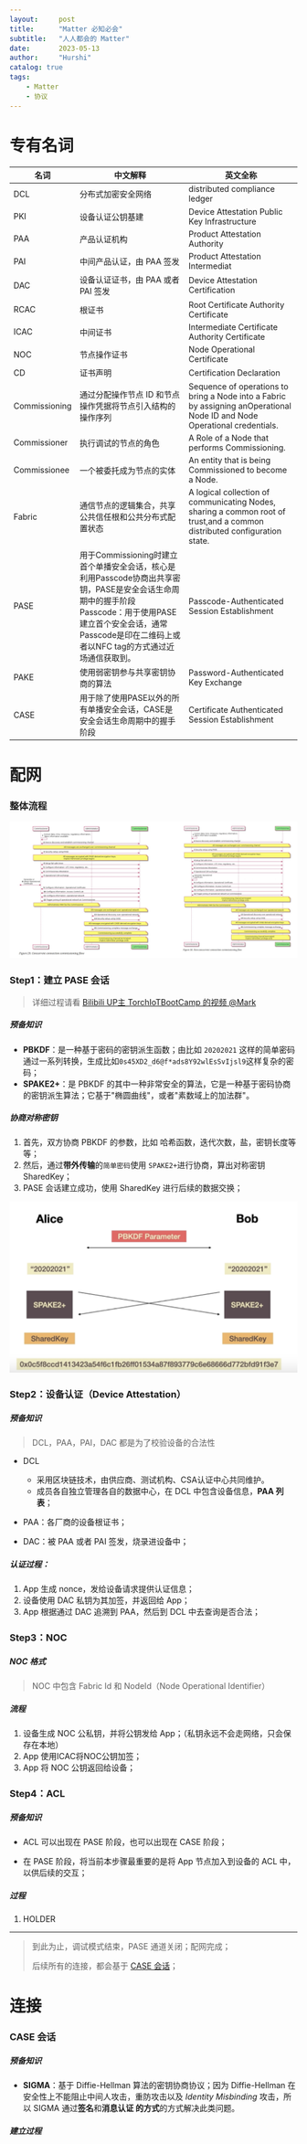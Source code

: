 ```yaml
---
layout:     post
title:      "Matter 必知必会"
subtitle:   "人人都会的 Matter"
date:       2023-05-13
author:     "Hurshi"
catalog: true
tags:
    - Matter
    - 协议
---
```


# 专有名词

| 名词          | 中文解释  | 英文全称 |
| ---- | ---- | ---- |
| DCL | 分布式加密安全网络 | distributed compliance ledger |
| PKI| 设备认证公钥基建  | Device Attestation Public Key Infrastructure |
| PAA| 产品认证机构 | Product Attestation Authority  |
| PAI| 中间产品认证，由 PAA 签发 | Product Attestation Intermediat|
| DAC| 设备认证证书，由 PAA 或者 PAI 签发 | Device Attestation Certification|
| RCAC| 根证书| Root Certificate Authority Certificate|
| ICAC| 中间证书| Intermediate Certificate Authority Certificate|
| NOC| 节点操作证书| Node Operational Certificate    |
| CD| 证书声明 | Certification Declaration |
| Commissioning | 通过分配操作节点 ID 和节点操作凭据将节点引入结构的操作序列 | Sequence of operations to bring a Node into a Fabric by assigning anOperational Node ID and Node Operational credentials. |
| Commissioner  | 执行调试的节点的角色| A Role of a Node that performs Commissioning.|
| Commissionee  | 一个被委托成为节点的实体| An entity that is being Commissioned to become a Node.|
| Fabric| 通信节点的逻辑集合，共享公共信任根和公共分布式配置状态     | A logical collection of communicating Nodes, sharing a common root of trust,and a common distributed configuration state. |
| PASE | 用于Commissioning时建立首个单播安全会话，核心是利用Passcode协商出共享密钥，PASE是安全会话生命周期中的握手阶段<br />Passcode：用于使用PASE建立首个安全会话，通常Passcode是印在二维码上或者以NFC tag的方式通过近场通信获取到。 | Passcode-Authenticated Session Establishment |
| PAKE | 使用弱密钥参与共享密钥协商的算法 | Password-Authenticated Key Exchange |
| CASE | 用于除了使用PASE以外的所有单播安全会话，CASE是安全会话生命周期中的握手阶段 | Certificate Authenticated Session Establishment |

# 配网

### 整体流程

![](/img/posts/matter/commissioning.jpg)

### Step1：建立 PASE 会话

> 详细过程请看 [Bilibili UP主 TorchIoTBootCamp 的视频 @Mark](https://www.bilibili.com/video/BV1QT4y1r7X9)

##### 预备知识

* **PBKDF**：是一种基于密码的密钥派生函数；由比如 `20202021` 这样的简单密码通过一系列转换，生成比如`0s45XD2_d6@f*ads8Y92wlEsSvIjsl9`这样复杂的密码；
* **SPAKE2+**：是 PBKDF 的其中一种非常安全的算法，它是一种基于密码协商的密钥派生算法；它基于"椭圆曲线"，或者"素数域上的加法群"。

##### 协商对称密钥

1. 首先，双方协商 PBKDF 的参数，比如 哈希函数，迭代次数，盐，密钥长度等等；
2. 然后，通过**带外传输**的`简单密码`使用 `SPAKE2+`进行协商，算出对称密钥 SharedKey；
3. PASE 会话建立成功，使用 SharedKey 进行后续的数据交换；

![](/img/posts/matter/PASE.png)

### Step2：设备认证（Device Attestation）

##### 预备知识

> DCL，PAA，PAI，DAC 都是为了校验设备的合法性

* DCL
  * 采用区块链技术，由供应商、测试机构、CSA认证中心共同维护。
  * 成员各自独立管理各自的数据中心，在 DCL 中包含设备信息，**PAA 列表**；
  
* PAA：各厂商的设备根证书；
* DAC：被 PAA 或者 PAI 签发，烧录进设备中；

##### 认证过程：

1. App 生成 nonce，发给设备请求提供认证信息；
2. 设备使用 DAC 私钥为其加签，并返回给 App；
3. App 根据通过 DAC 追溯到 PAA，然后到 DCL 中去查询是否合法；

### Step3：NOC

##### NOC 格式

> NOC 中包含 Fabric Id 和 NodeId（Node Operational Identifier）

##### 流程
1. 设备生成 NOC 公私钥，并将公钥发给 App；（私钥永远不会走网络，只会保存在本地）
2. App 使用ICAC将NOC公钥加签；
3. App 将 NOC 公钥返回给设备；

### Step4：ACL

##### 预备知识

*  ACL 可以出现在 PASE 阶段，也可以出现在 CASE 阶段；

* 在 PASE 阶段，将当前本步骤最重要的是将 App 节点加入到设备的 ACL 中，以供后续的交互；

##### 过程

1.  HOLDER



---

>  到此为止，调试模式结束，PASE 通道关闭；配网完成；
>
>  后续所有的连接，都会基于  [CASE  会话](https://www.bilibili.com/video/BV1Bi4y1C7GB)；

# 连接

### CASE 会话

##### 预备知识

* **SIGMA**：基于 Diffie-Hellman 算法的密钥协商协议；因为  Diffie-Hellman 在安全性上不能阻止中间人攻击，重防攻击以及 *Identity Misbinding* 攻击，所以 SIGMA 通过**签名**和**消息认证 的方式**的方式解决此类问题。

##### 建立过程



